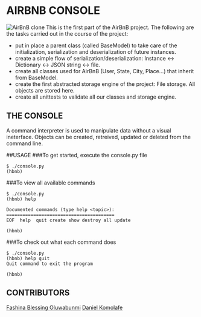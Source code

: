 # AIRBNB CONSOLE
![AirBnB clone](https://s3.amazonaws.com/alx-intranet.hbtn.io/uploads/medias/2018/6/65f4a1dd9c51265f49d0.png?X-Amz-Algorithm=AWS4-HMAC-SHA256&X-Amz-Credential=AKIARDDGGGOUSBVO6H7D%2F20230710%2Fus-east-1%2Fs3%2Faws4_request&X-Amz-Date=20230710T164550Z&X-Amz-Expires=86400&X-Amz-SignedHeaders=host&X-Amz-Signature=2ce453dbbe223961f1bc55d6e7c97b044d3f038b6866fd371b7e89b0aa99d06e)
This is the first part of the AirBnB project.
The following are the tasks carried out in the course of the project:
- put in place a parent class (called BaseModel) to take care of the initialization, serialization and deserialization of future instances.
- create a simple flow of serialization/deserialization: Instance <-> Dictionary <-> JSON string <-> file.
- create all classes used for AirBnB (User, State, City, Place…) that inherit from BaseModel.
- create the first abstracted storage engine of the project: File storage. All objects are stored here.
- create all unittests to validate all our classes and storage engine.

## THE CONSOLE
A command interpreter is used to manipulate data without a visual ineterface.
Objects can be created, retreived, updated or deleted from the command line.

##USAGE
###To get started, execute the console.py file
```
$ ./console.py
(hbnb) 
```

###To view all available commands
```
$ ./console.py
(hbnb) help

Documented commands (type help <topic>):
========================================
EOF  help  quit create show destroy all update 

(hbnb) 
```

###To check out what each command does
```
$ ./console.py
(hbnb) help quit
Quit command to exit the program

(hbnb) 
```

## CONTRIBUTORS
[Fashina Blessing Oluwabunmi](https://https://github.com/BunmiFash)
[Daniel Komolafe](https://github.com/Daniel-418)